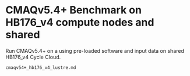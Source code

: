 # CMAQv5.4+ Benchmark on HB176_v4 compute nodes and shared

Run CMAQv5.4+ on a using pre-loaded software and input data on shared HB176_v4 Cycle Cloud.

```{toctree}
cmaqv54+_hb176_v4_lustre.md

